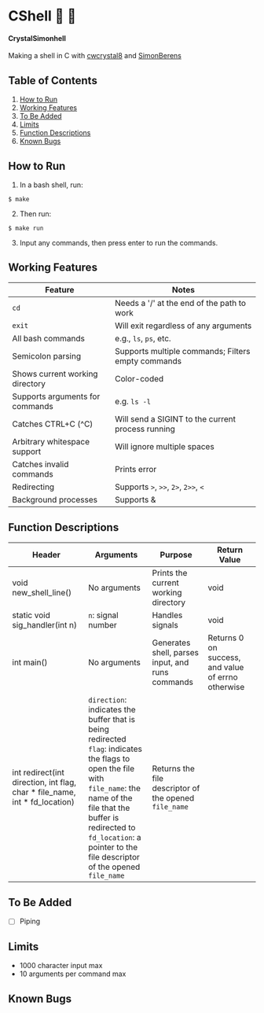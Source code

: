 # CShell :ocean: :shell:
#### CrystalSimonhell
Making a shell in C with [cwcrystal8](github.com/cwcrystal8) and [SimonBerens](github.com/SimonBerens)

## Table of Contents
1. [How to Run](#how-to-run)
2. [Working Features](#working-features)
3. [To Be Added](#to-be-added)
4. [Limits](#limits)
5. [Function Descriptions](#function-descriptions)
6. [Known Bugs](#known-bugs)


## How to Run
1. In a bash shell, run:
~~~
$ make
~~~
2. Then run:
~~~
$ make run
~~~
3. Input any commands, then press enter to run the commands.


## Working Features
Feature | Notes
--- | ---
`cd` | Needs a '/' at the end of the path to work
`exit`| Will exit regardless of any arguments
All bash commands | e.g., `ls`, `ps`, etc.
Semicolon parsing | Supports multiple commands; Filters empty commands
Shows current working directory | Color-coded
Supports arguments for commands | e.g. `ls -l`
Catches CTRL+C (^C) | Will send a SIGINT to the current process running
Arbitrary whitespace support | Will ignore multiple spaces
Catches invalid commands | Prints error
Redirecting | Supports `>`, `>>`, `2>`, `2>>`, `<`
Background processes | Supports &


## Function Descriptions
Header | Arguments | Purpose | Return Value
---|---|---|---
void new_shell_line() | No arguments | Prints the current working directory | void
static void sig_handler(int n) | `n`: signal number | Handles signals| void
int main() | No arguments | Generates shell, parses input, and runs commands | Returns 0 on success, and value of errno otherwise
int redirect(int direction, int flag, char * file_name, int * fd_location) | `direction`: indicates the buffer that is being redirected <br> `flag`: indicates the flags to open the file with <br> `file_name`: the name of the file that the buffer is redirected to <br> `fd_location`: a pointer to the file descriptor of the opened `file_name` | Returns the file descriptor of the opened `file_name`

## To Be Added
- [ ] Piping

## Limits
* 1000 character input max
* 10 arguments per command max

## Known Bugs

